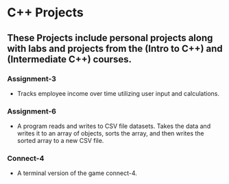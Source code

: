 # C++ Projects
## These Projects include personal projects along with labs and projects from the (Intro to C++) and (Intermediate C++) courses.

### Assignment-3
- Tracks employee income over time utilizing user input and calculations.

### Assignment-6
- A program reads and writes to CSV file datasets. Takes the data and writes it to an array of objects, sorts the array, and then writes the sorted array to a new CSV file.

### Connect-4
- A terminal version of the game connect-4.

